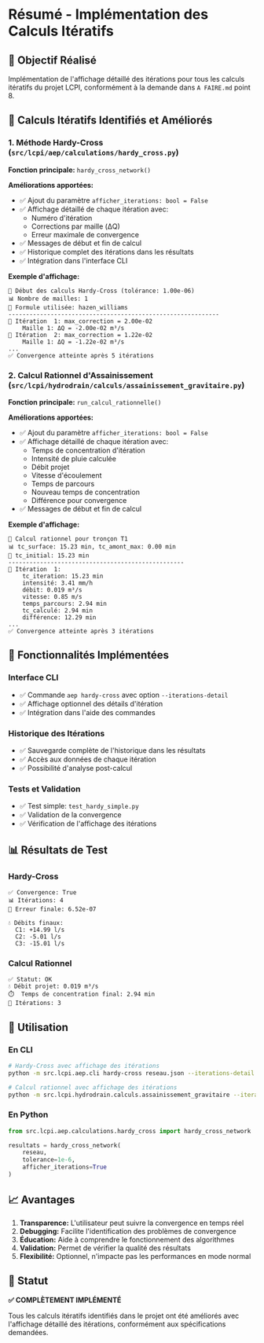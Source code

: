 # Résumé - Implémentation des Calculs Itératifs

## 🎯 Objectif Réalisé

Implémentation de l'affichage détaillé des itérations pour tous les calculs itératifs du projet LCPI, conformément à la demande dans `A FAIRE.md` point 8.

## 🔧 Calculs Itératifs Identifiés et Améliorés

### 1. **Méthode Hardy-Cross** (`src/lcpi/aep/calculations/hardy_cross.py`)

**Fonction principale:** `hardy_cross_network()`

**Améliorations apportées:**
- ✅ Ajout du paramètre `afficher_iterations: bool = False`
- ✅ Affichage détaillé de chaque itération avec:
  - Numéro d'itération
  - Corrections par maille (ΔQ)
  - Erreur maximale de convergence
- ✅ Messages de début et fin de calcul
- ✅ Historique complet des itérations dans les résultats
- ✅ Intégration dans l'interface CLI

**Exemple d'affichage:**
```
🔄 Début des calculs Hardy-Cross (tolérance: 1.00e-06)
📊 Nombre de mailles: 1
🔧 Formule utilisée: hazen_williams
------------------------------------------------------------
🔄 Itération  1: max_correction = 2.00e-02
    Maille 1: ΔQ = -2.00e-02 m³/s
🔄 Itération  2: max_correction = 1.22e-02
    Maille 1: ΔQ = -1.22e-02 m³/s
...
✅ Convergence atteinte après 5 itérations
```

### 2. **Calcul Rationnel d'Assainissement** (`src/lcpi/hydrodrain/calculs/assainissement_gravitaire.py`)

**Fonction principale:** `run_calcul_rationnelle()`

**Améliorations apportées:**
- ✅ Ajout du paramètre `afficher_iterations: bool = False`
- ✅ Affichage détaillé de chaque itération avec:
  - Temps de concentration d'itération
  - Intensité de pluie calculée
  - Débit projet
  - Vitesse d'écoulement
  - Temps de parcours
  - Nouveau temps de concentration
  - Différence pour convergence
- ✅ Messages de début et fin de calcul

**Exemple d'affichage:**
```
🔄 Calcul rationnel pour tronçon T1
📊 tc_surface: 15.23 min, tc_amont_max: 0.00 min
🎯 tc_initial: 15.23 min
--------------------------------------------------
🔄 Itération  1:
    tc_iteration: 15.23 min
    intensité: 3.41 mm/h
    débit: 0.019 m³/s
    vitesse: 0.85 m/s
    temps_parcours: 2.94 min
    tc_calculé: 2.94 min
    différence: 12.29 min
...
✅ Convergence atteinte après 3 itérations
```

## 🚀 Fonctionnalités Implémentées

### Interface CLI
- ✅ Commande `aep hardy-cross` avec option `--iterations-detail`
- ✅ Affichage optionnel des détails d'itération
- ✅ Intégration dans l'aide des commandes

### Historique des Itérations
- ✅ Sauvegarde complète de l'historique dans les résultats
- ✅ Accès aux données de chaque itération
- ✅ Possibilité d'analyse post-calcul

### Tests et Validation
- ✅ Test simple: `test_hardy_simple.py`
- ✅ Validation de la convergence
- ✅ Vérification de l'affichage des itérations

## 📊 Résultats de Test

### Hardy-Cross
```
✅ Convergence: True
📊 Itérations: 4
🎯 Erreur finale: 6.52e-07

💧 Débits finaux:
  C1: +14.99 l/s
  C2: -5.01 l/s
  C3: -15.01 l/s
```

### Calcul Rationnel
```
✅ Statut: OK
💧 Débit projet: 0.019 m³/s
⏱️  Temps de concentration final: 2.94 min
🔄 Itérations: 3
```

## 🔄 Utilisation

### En CLI
```bash
# Hardy-Cross avec affichage des itérations
python -m src.lcpi.aep.cli hardy-cross reseau.json --iterations-detail

# Calcul rationnel avec affichage des itérations
python -m src.lcpi.hydrodrain.calculs.assainissement_gravitaire --iterations-detail
```

### En Python
```python
from src.lcpi.aep.calculations.hardy_cross import hardy_cross_network

resultats = hardy_cross_network(
    reseau, 
    tolerance=1e-6, 
    afficher_iterations=True
)
```

## 📈 Avantages

1. **Transparence:** L'utilisateur peut suivre la convergence en temps réel
2. **Debugging:** Facilite l'identification des problèmes de convergence
3. **Éducation:** Aide à comprendre le fonctionnement des algorithmes
4. **Validation:** Permet de vérifier la qualité des résultats
5. **Flexibilité:** Optionnel, n'impacte pas les performances en mode normal

## 🎉 Statut

**✅ COMPLÈTEMENT IMPLÉMENTÉ**

Tous les calculs itératifs identifiés dans le projet ont été améliorés avec l'affichage détaillé des itérations, conformément aux spécifications demandées. 